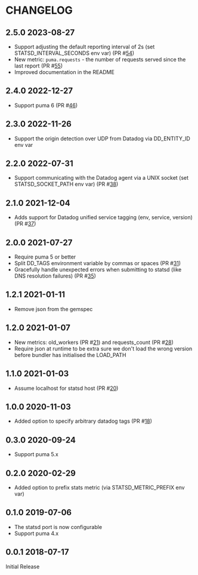 # CHANGELOG

## 2.5.0 2023-08-27

* Support adjusting the default reporting interval of 2s (set STATSD_INTERVAL_SECONDS env var)  (PR #[54](https://github.com/yob/puma-plugin-statsd/pull/54))
* New metric: `puma.requests` - the number of requests served since the last report (PR #[55](https://github.com/yob/puma-plugin-statsd/pull/55))
* Improved documentation in the README

## 2.4.0 2022-12-27

* Support puma 6 (PR #[46](https://github.com/yob/puma-plugin-statsd/pull/46))

## 2.3.0 2022-11-26

* Support the origin detection over UDP from Datadog via DD_ENTITY_ID env var

## 2.2.0 2022-07-31

* Support communicating with the Datadog agent via a UNIX socket (set STATSD_SOCKET_PATH env var) (PR #[38](https://github.com/yob/puma-plugin-statsd/pull/38))

## 2.1.0 2021-12-04

* Adds support for Datadog unified service tagging (env, service, version) (PR #[37](https://github.com/yob/puma-plugin-statsd/pull/37))

## 2.0.0 2021-07-27

* Require puma 5 or better
* Split DD_TAGS environment variable by commas or spaces (PR #[31](https://github.com/yob/puma-plugin-statsd/pull/31))
* Gracefully handle unexpected errors when submitting to statsd (like DNS resolution failures) (PR #[35](https://github.com/yob/puma-plugin-statsd/pull/35))

## 1.2.1 2021-01-11

* Remove json from the gemspec

## 1.2.0 2021-01-07

* New metrics: old_workers (PR #[21](https://github.com/yob/puma-plugin-statsd/pull/21)) and requests_count (PR #[28](https://github.com/yob/puma-plugin-statsd/pull/28))
* Require json at runtime to be extra sure we don't load the wrong version before bundler has initialised the LOAD_PATH

## 1.1.0 2021-01-03

* Assume localhost for statsd host (PR #[20](https://github.com/yob/puma-plugin-statsd/pull/20))

## 1.0.0 2020-11-03

* Added option to specify arbitrary datadog tags (PR #[18](https://github.com/yob/puma-plugin-statsd/pull/18))

## 0.3.0 2020-09-24

* Support puma 5.x

## 0.2.0 2020-02-29

* Added option to prefix stats metric (via STATSD_METRIC_PREFIX env var)

## 0.1.0 2019-07-06

* The statsd port is now configurable
* Support puma 4.x

## 0.0.1 2018-07-17

Initial Release
